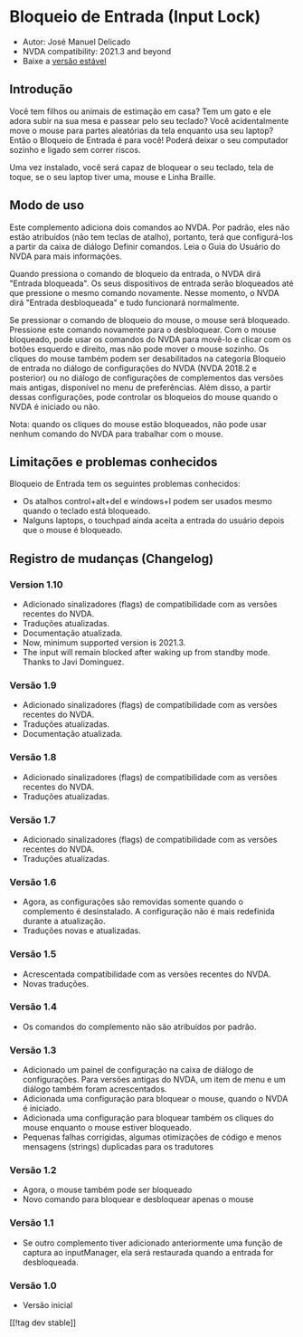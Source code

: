 # Bloqueio de Entrada (Input Lock) #

* Autor: José Manuel Delicado
* NVDA compatibility: 2021.3 and beyond
* Baixe a [versão estável][1]

## Introdução

Você tem filhos ou animais de estimação em casa? Tem um gato e ele adora
subir na sua mesa e passear  pelo seu teclado? Você acidentalmente move o
mouse para partes aleatórias da tela enquanto usa seu laptop? Então o
Bloqueio de Entrada é para você! Poderá deixar o seu computador sozinho e
ligado sem correr riscos.

Uma vez instalado, você será capaz de bloquear o seu teclado, tela de toque,
se o seu laptop tiver uma, mouse e Linha Braille.

## Modo de uso

Este complemento adiciona dois comandos ao NVDA. Por padrão, eles não estão
atribuídos (não tem teclas de atalho), portanto, terá que configurá-los a
partir da caixa de diálogo Definir comandos. Leia o Guia do Usuário do NVDA
para mais informações.

Quando pressiona o comando de bloqueio da entrada, o NVDA dirá "Entrada
bloqueada". Os seus dispositivos de entrada serão bloqueados até que
pressione o mesmo comando novamente. Nesse momento, o NVDA dirá "Entrada
desbloqueada" e tudo funcionará normalmente.

Se pressionar o comando de bloqueio do mouse, o mouse será
bloqueado. Pressione este comando novamente para o desbloquear. Com o mouse
bloqueado, pode usar os comandos do NVDA para movê-lo e clicar com os botões
esquerdo e direito, mas não pode mover o mouse sozinho. Os cliques do mouse
também podem ser desabilitados na categoria Bloqueio de entrada no diálogo
de configurações do NVDA (NVDA 2018.2 e posterior) ou no diálogo de
configurações de complementos das versões mais antigas, disponível no menu
de preferências. Além disso, a partir dessas configurações, pode controlar
os bloqueios do mouse quando o NVDA é iniciado ou não.

Nota: quando os cliques do mouse estão bloqueados, não pode usar nenhum
comando do NVDA para trabalhar com o mouse.

## Limitações e problemas conhecidos

Bloqueio de Entrada tem os seguintes problemas conhecidos:

* Os atalhos control+alt+del e windows+l podem ser usados mesmo quando o
  teclado está bloqueado.
* Nalguns laptops, o touchpad ainda aceita a entrada do usuário depois que o
  mouse é bloqueado.

## Registro de mudanças (Changelog)

### Version 1.10

* Adicionado sinalizadores (flags) de compatibilidade com as versões
  recentes do NVDA.
* Traduções atualizadas.
* Documentação atualizada.
* Now, minimum supported version is 2021.3.
* The input will remain blocked after waking up from standby mode. Thanks to
  Javi Dominguez.

### Versão 1.9

* Adicionado sinalizadores (flags) de compatibilidade com as versões
  recentes do NVDA.
* Traduções atualizadas.
* Documentação atualizada.

### Versão 1.8

* Adicionado sinalizadores (flags) de compatibilidade com as versões
  recentes do NVDA.
* Traduções atualizadas.

### Versão 1.7

* Adicionado sinalizadores (flags) de compatibilidade com as versões
  recentes do NVDA.
* Traduções atualizadas.

### Versão 1.6

* Agora, as configurações são removidas somente quando o complemento é
  desinstalado. A configuração não é mais redefinida durante a atualização.
* Traduções novas e atualizadas.

### Versão 1.5

* Acrescentada compatibilidade com as versões recentes do NVDA.
* Novas traduções.

### Versão 1.4

* Os comandos do complemento não são atribuídos por padrão.

### Versão 1.3

* Adicionado um painel de configuração na caixa de diálogo de
  configurações. Para versões antigas do NVDA, um item de menu e um diálogo
  também foram acrescentados.
* Adicionada uma configuração para bloquear o mouse, quando o NVDA é
  iniciado.
* Adicionada uma configuração para bloquear também os cliques do mouse
  enquanto o mouse estiver bloqueado.
* Pequenas falhas corrigidas, algumas otimizações de código e menos
  mensagens (strings) duplicadas para os tradutores

### Versão 1.2

* Agora, o mouse também pode ser bloqueado
* Novo comando para bloquear e desbloquear apenas o mouse

### Versão 1.1

* Se outro complemento tiver adicionado anteriormente uma função de captura
  ao inputManager, ela será restaurada quando a entrada for desbloqueada.

### Versão 1.0

* Versão inicial

[[!tag dev stable]]

[1]: https://addons.nvda-project.org/files/get.php?file=inputlock
